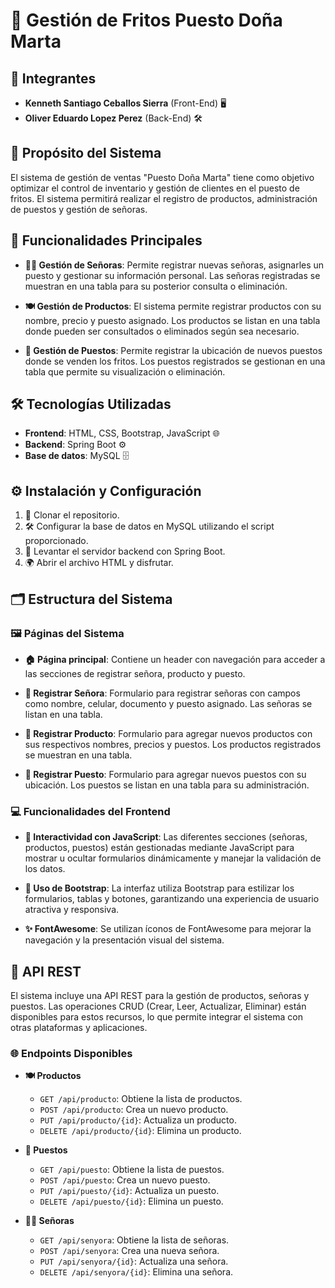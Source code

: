 # 🥟 **Gestión de Fritos Puesto Doña Marta**

## 👥 **Integrantes**
- **Kenneth Santiago Ceballos Sierra** (Front-End) 🖥️
- **Oliver Eduardo Lopez Perez** (Back-End) 🛠️

## 🎯 **Propósito del Sistema**
El sistema de gestión de ventas "Puesto Doña Marta" tiene como objetivo optimizar el control de inventario y gestión de clientes en el puesto de fritos. El sistema permitirá realizar el registro de productos, administración de puestos y gestión de señoras.

## 🚀 **Funcionalidades Principales**
- **👩‍🍳 Gestión de Señoras**: Permite registrar nuevas señoras, asignarles un puesto y gestionar su información personal. Las señoras registradas se muestran en una tabla para su posterior consulta o eliminación.
  
- **🍽️ Gestión de Productos**: El sistema permite registrar productos con su nombre, precio y puesto asignado. Los productos se listan en una tabla donde pueden ser consultados o eliminados según sea necesario.

- **📍 Gestión de Puestos**: Permite registrar la ubicación de nuevos puestos donde se venden los fritos. Los puestos registrados se gestionan en una tabla que permite su visualización o eliminación.

## 🛠️ **Tecnologías Utilizadas**
- **Frontend**: HTML, CSS, Bootstrap, JavaScript 🌐
- **Backend**: Spring Boot ⚙️
- **Base de datos**: MySQL 🗄️

## ⚙️ **Instalación y Configuración**
1. 📂 Clonar el repositorio.
2. 🛠️ Configurar la base de datos en MySQL utilizando el script proporcionado.
3. 🚀 Levantar el servidor backend con Spring Boot.
4. 🌍 Abrir el archivo HTML y disfrutar.

## 🗂️ **Estructura del Sistema**
### 🖼️ **Páginas del Sistema**
- **🏠 Página principal**: Contiene un header con navegación para acceder a las secciones de registrar señora, producto y puesto.
  
- **📝 Registrar Señora**: Formulario para registrar señoras con campos como nombre, celular, documento y puesto asignado. Las señoras se listan en una tabla.
  
- **🛒 Registrar Producto**: Formulario para agregar nuevos productos con sus respectivos nombres, precios y puestos. Los productos registrados se muestran en una tabla.
  
- **📌 Registrar Puesto**: Formulario para agregar nuevos puestos con su ubicación. Los puestos se listan en una tabla para su administración.

### 💻 **Funcionalidades del Frontend**
- **🔄 Interactividad con JavaScript**: Las diferentes secciones (señoras, productos, puestos) están gestionadas mediante JavaScript para mostrar u ocultar formularios dinámicamente y manejar la validación de los datos.
  
- **🎨 Uso de Bootstrap**: La interfaz utiliza Bootstrap para estilizar los formularios, tablas y botones, garantizando una experiencia de usuario atractiva y responsiva.
  
- **✨ FontAwesome**: Se utilizan íconos de FontAwesome para mejorar la navegación y la presentación visual del sistema.

## 🔗 **API REST**
El sistema incluye una API REST para la gestión de productos, señoras y puestos. Las operaciones CRUD (Crear, Leer, Actualizar, Eliminar) están disponibles para estos recursos, lo que permite integrar el sistema con otras plataformas y aplicaciones.

### 🌐 **Endpoints Disponibles**
- **🍽️ Productos**
  - `GET /api/producto`: Obtiene la lista de productos.
  - `POST /api/producto`: Crea un nuevo producto.
  - `PUT /api/producto/{id}`: Actualiza un producto.
  - `DELETE /api/producto/{id}`: Elimina un producto.

- **📍 Puestos**
  - `GET /api/puesto`: Obtiene la lista de puestos.
  - `POST /api/puesto`: Crea un nuevo puesto.
  - `PUT /api/puesto/{id}`: Actualiza un puesto.
  - `DELETE /api/puesto/{id}`: Elimina un puesto.

- **👩‍🍳 Señoras**
  - `GET /api/senyora`: Obtiene la lista de señoras.
  - `POST /api/senyora`: Crea una nueva señora.
  - `PUT /api/senyora/{id}`: Actualiza una señora.
  - `DELETE /api/senyora/{id}`: Elimina una señora.
